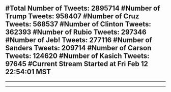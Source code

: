 #Total Number of Tweets: 2895714 
#Number of Trump Tweets: 958407
#Number of Cruz Tweets: 568537
#Number of Clinton Tweets: 362393
#Number of Rubio Tweets: 297346
#Number of Jeb! Tweets: 277116
#Number of Sanders Tweets: 209714
#Number of Carson Tweets: 124620
#Number of Kasich Tweets: 97645
#Current Stream Started at Fri Feb 12 22:54:01 MST
---
---
---
